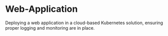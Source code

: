# Web-Application
Deploying a web application in a cloud-based Kubernetes solution, ensuring proper logging and monitoring are in place.
